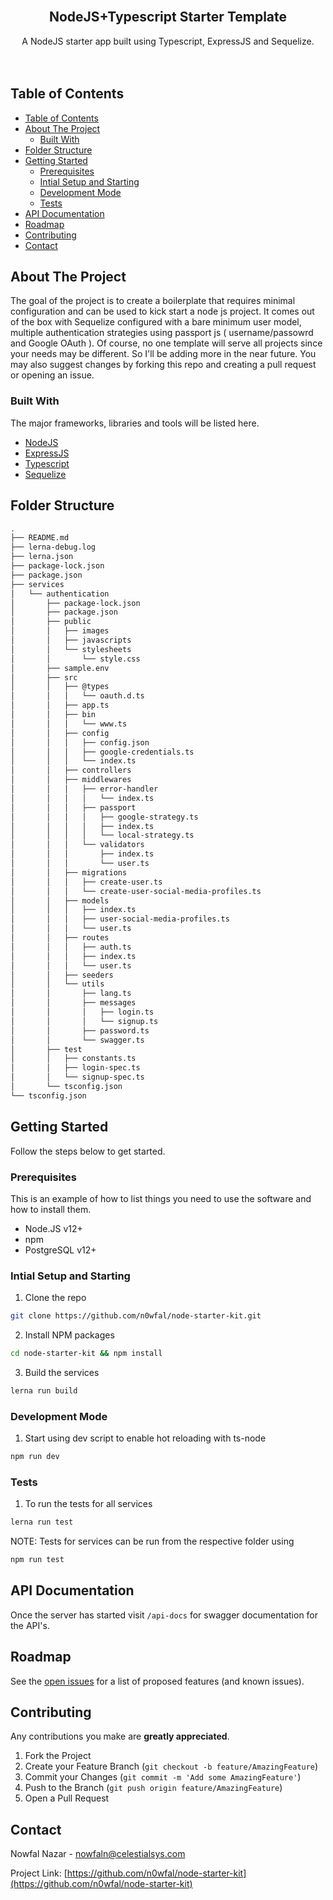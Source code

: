 <!-- PROJECT LOGO -->
<br />
<p align="center">
  <h2 align="center">NodeJS+Typescript Starter Template</h2>

  <p align="center">
    A NodeJS starter app built using Typescript, ExpressJS and Sequelize.
    <br />
    <br />
    <br />
</p>


<!-- TABLE OF CONTENTS -->
## Table of Contents

- [Table of Contents](#table-of-contents)
- [About The Project](#about-the-project)
  - [Built With](#built-with)
- [Folder Structure](#folder-structure)
- [Getting Started](#getting-started)
  - [Prerequisites](#prerequisites)
  - [Intial Setup and Starting](#intial-setup-and-starting)
  - [Development Mode](#development-mode)
  - [Tests](#tests)
- [API Documentation](#api-documentation)
- [Roadmap](#roadmap)
- [Contributing](#contributing)
- [Contact](#contact)



<!-- ABOUT THE PROJECT -->
## About The Project

The goal of the project is to create a boilerplate that requires minimal configuration and can be used to kick start a node js project.
It comes out of the box with Sequelize configured with a bare minimum user model, multiple authentication strategies using passport js (
    username/passowrd and Google OAuth
).
Of course, no one template will serve all projects since your needs may be different. So I'll be adding more in the near future. You may also suggest changes by forking this repo and creating a pull request or opening an issue.


<!-- BUILT WITH -->
### Built With
The major frameworks, libraries and tools will be listed here.
* [NodeJS](https://nodejs.org/en/)
* [ExpressJS](https://expressjs.com/)
* [Typescript](https://www.typescriptlang.org/)
* [Sequelize](https://sequelize.org/)

<!-- FOLDER STRUCTURE -->
## Folder Structure
```bash
.
├── README.md
├── lerna-debug.log
├── lerna.json
├── package-lock.json
├── package.json
├── services
│   └── authentication
│       ├── package-lock.json
│       ├── package.json
│       ├── public
│       │   ├── images
│       │   ├── javascripts
│       │   └── stylesheets
│       │       └── style.css
│       ├── sample.env
│       ├── src
│       │   ├── @types
│       │   │   └── oauth.d.ts
│       │   ├── app.ts
│       │   ├── bin
│       │   │   └── www.ts
│       │   ├── config
│       │   │   ├── config.json
│       │   │   ├── google-credentials.ts
│       │   │   └── index.ts
│       │   ├── controllers
│       │   ├── middlewares
│       │   │   ├── error-handler
│       │   │   │   └── index.ts
│       │   │   ├── passport
│       │   │   │   ├── google-strategy.ts
│       │   │   │   ├── index.ts
│       │   │   │   └── local-strategy.ts
│       │   │   └── validators
│       │   │       ├── index.ts
│       │   │       └── user.ts
│       │   ├── migrations
│       │   │   ├── create-user.ts
│       │   │   └── create-user-social-media-profiles.ts
│       │   ├── models
│       │   │   ├── index.ts
│       │   │   ├── user-social-media-profiles.ts
│       │   │   └── user.ts
│       │   ├── routes
│       │   │   ├── auth.ts
│       │   │   ├── index.ts
│       │   │   └── user.ts
│       │   ├── seeders
│       │   └── utils
│       │       ├── lang.ts
│       │       ├── messages
│       │       │   ├── login.ts
│       │       │   └── signup.ts
│       │       ├── password.ts
│       │       └── swagger.ts
│       ├── test
│       │   ├── constants.ts
│       │   ├── login-spec.ts
│       │   └── signup-spec.ts
│       └── tsconfig.json
└── tsconfig.json
```

<!-- GETTING STARTED -->
## Getting Started

Follow the steps below to get started.


<!-- PREREQUISITES -->
### Prerequisites

This is an example of how to list things you need to use the software and how to install them.
* Node.JS v12+
* npm
* PostgreSQL v12+

<!-- INITIAL SETUP -->
### Intial Setup and Starting

1. Clone the repo
```sh
git clone https://github.com/n0wfal/node-starter-kit.git
```
2. Install NPM packages
```sh
cd node-starter-kit && npm install
```
3. Build the services 
```sh
lerna run build
```


<!-- DEV MODE -->
### Development Mode
1. Start using dev script to enable hot reloading with ts-node
```sh
npm run dev
```

<!-- TESTS -->
### Tests
1. To run the tests for all services
```sh
lerna run test
```
NOTE: Tests for services can be run from the respective folder using
```sh
npm run test
```


<!-- API DOCS -->
## API Documentation
Once the server has started visit `/api-docs` for swagger documentation for the API's.


<!-- ROADMAP -->
## Roadmap

See the [open issues](https://github.com/n0wfal/node-starter-kit/issues) for a list of proposed features (and known issues).

<!-- CONTRIBUTING -->
## Contributing
Any contributions you make are **greatly appreciated**.

1. Fork the Project
2. Create your Feature Branch (`git checkout -b feature/AmazingFeature`)
3. Commit your Changes (`git commit -m 'Add some AmazingFeature'`)
4. Push to the Branch (`git push origin feature/AmazingFeature`)
5. Open a Pull Request

<!-- CONTACT -->
## Contact

Nowfal Nazar - nowfaln@celestialsys.com

Project Link: [https://github.com/n0wfal/node-starter-kit](https://github.com/n0wfal/node-starter-kit)